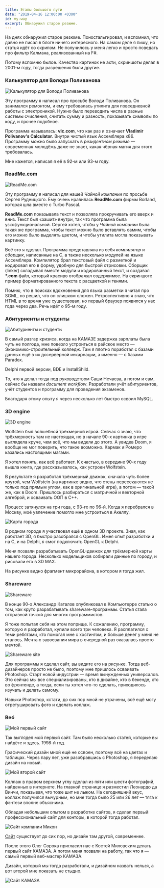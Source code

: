 ```yaml
---
title: Этапы большого пути
date: "2019-04-16 12:00:00 +0300"
id: my-way
excerpt: Обнаружил старое резюме.
---
```


На днях обнаружил старое резюме. Поностальгировал, и вспомнил, что давно не писал в блоге ничего интересного.
На самом деле я пишу, но статья идёт со скрипом. Не получилось у меня легко и просто поведать про
фильтр Калмана, реализованный на F#.

Потому вспомню былое. Качество картинок не ахти, скриншоты делал в 2001-м году, тогда разрешения были другие.

### Калькулятор для Володи Поливанова

![Калькулятор для Володи Поливанова](/img/my-way-01.jpg)

Эту программу я написал про просьбе Володи Поливанова. Он занимался ремонтом, и ему требовалась утилита для повседневной работы с электроникой. Нужно было переводить числа в разные системы счисления, считать сумму и разность, показывать символы по коду, и прочее подобное.

Программа называлась: **vlc\.com**, что как раз и означает **Vladimir Polivanov's Calculator**. Внутри чистый язык Ассемблера x86. Программу можно было запускать в *резидентном режиме*&nbsp;&mdash; современная молодёжь даже не знает, какая чёрная магия для этого требовалась.

Мне кажется, написал я её в 92-м или 93-м году.

### ReadMe\.com

![ReadMe\.com](/img/my-way-02.jpg)

Эту программу я написал для нашей *Чайной компании* по просьбе Сергея Рудницкого. Ему очень нравилась **ReadMe\.com** фирмы Borland, которая шла вместе с Turbo Pascal.

**ReadMe\.com** показывала текст и позволяла прокручивать его вверх и вниз. Текст был &laquo;зашит&raquo; внутри, так что программа была узкофункциональной. Сергей хотел, чтобы у *Чайной компании* была такая же программа, чтобы текст можно было вставлять самим, чтобы его можно было выделять цветом, и чтобы утилита могла показывать картинку.

Всё это я сделал. Программа представляла из себя *компилятор* и *сборщик*, написанные на C, а также несколько модулей на языке Ассемблера. Компилятор брал текстовый файл с разметкой и кодировал его в форму, удобную для быстрой отрисовки. Сборщик (linker) складывал вместе модули и кодированный текст, и создавал **\*\.com** файл, который красиво отображал содержимое. На скриншоте пример форматированного текста с расцветкой и тенями.

Помню, что в поисках вдохновения для языка разметки я читал про SGML, но решил, что он слишком сложен. Ретроспективно я знаю, что HTML в то время уже существовал, но первый браузер появился у нас года через два. Речь идёт о 95-м году.

### Абитуриенты и студенты

![Абитуриенты и студенты](/img/my-way-03.jpg)

В самый разгар кризиса, когда на КАМАЗЕ задержка зарплаты была чуть не полгода, мне повезло устроиться в райское место&nbsp;&mdash; Экономико-строительный колледж. Там я плотно поработал с базами данных ещё в их досерверной инкарнации, а именно&nbsp;&mdash; с базами Paradox.

Delphi первой версии, BDE и InstallShild.

То, что я делал тогда под руководством Саши Нечаева, а потом и сам, сейчас бы назвали *document workflow*. Разработали учёт абитуриентов, учёт студентов и программу для проведения экзаменов.

Благодаря этому опыту я через несколько лет быстро освоил MySQL.

### 3D engine

![3D engine](/img/my-way-04.jpg)

Wolfstein был волшебной трёхмерной игрой. Сейчас я знаю, что трёхмерность там не настоящая, но в начале 90-х картинка в игре выглядела круче, чем всё, что мы видели до этого. А увидев Doom, я вообще не мог поверить, что такое возможно. Кармак и Ромеро казались настоящими магами.

Я хотел понять, как всё работает. К счастью, в середине 90-х году вышла книга, где рассказывалось, как устроен Wolfstein.

В результате я разработал трёхмерный движок, сначала чуть более крутой, чем Wolfstein (на картинке видно, что стены пересекаются не только под прямым углом, как в оригинальной игре), а потом&nbsp;&mdash; такой же, как в Doom. Пришлось разбираться с матричной и векторной алгеброй, и осваивать ООП в C++.

Процесс затянулся на три года, с 93-го по 96-й. Когда я перебрался в Москву, моё увлечение помогло мне устроиться в Акеллу.

![Карта города](/img/my-way-05.jpg)

В родном городе я участвовал ещё в одном 3D проекте. Зная, как работает 3D, я быстро разобрался с OpenGL. Имея опыт разработки и на C, и на Delphi, я смог подключить OpenGL к Delphi.

Меня позвали разрабатывать OpenGL-движок для трёхмерной карты нашего города. Несколько модельщиков собирали данные по городу, и рисовали его в 3D MAX.

На рисунке видно фрагмент микрорайона, в котором я тогда жил.

### Shareware

![Shareware](/img/my-way-06.jpg)

В конце 90-х Александр Каталов опубликовал в Компьютерре статью о том, как круто разрабатывать shareware-программы. Статья стала отправной точкой для многих программистов.

Я тоже попытал себя на этом поприще. К сожалению, программу, которую я разработал, купили всего три человека. Я расплатился с теми ребятами, кто помогал мне с хостингом, и больше денег у меня не сталось. Мечта о завоевании мира в очередной раз оказалась просто мечтой.

![Shareware site](/img/my-way-10.jpg)

Для программы я сделал сайт, вы видите его на рисунке. Тогда веб-дизайнеров просто не было, поэтому мне пришлось осваивать Photoshop. Старт новой индустрии&nbsp;&mdash; время вынужденных универсалов. Это сейчас мы все специализированы, кто в дизайне, кто в бекенде, кто во фронтенде, а тогда, если ты хотел что-то сделать, приходилось изучать и делать самому.

Навыки Photoshop, кстати, до сих пор мной не утрачены, всё ещё могу отретушировать фото и сделать коллаж.

### Веб

![Мой первый сайт](/img/my-way-07.jpg)

Так выглядел мой первый сайт. Там  было несколько статей, которые вы найдёте и здесь. 1998-й год.

Графический дизайн мной ещё не освоен, поэтому всё на цветах и таблицах. Через пару лет, уже разобравшись с Photoshop, я переделаю дизайн на новый.

![Мой второй сайт](/img/my-way-08.jpg)

Коллаж в правом верхнем углу сделал из пяти или шести фотографий, найденных в интернете. На главной странице я разместил Леонардо да Винчи, показывая, что тоже шит не лыком. На сегодняшний вкус, коллаж получился вычурным, но мне тогда было 25 или 26 лет&nbsp;&mdash; тяга к фэнтези вполне объяснима.

Обладая небольшим опытом в разработке сайтов, я сделал первый профессиональный сайт для конторы, в которой тогда работал.

![Сайт компании Микон](/img/my-way-09.jpg)

[Сайт](https://www.mikon.ru/) существует до сих пор, но дизайн там другой, современнее.

После этого Олег Сорока пригласил нас с Костей Миловским делать первый сайт КАМАЗА. А потом меня позвали на работу, так что я&nbsp;&mdash; самый первый веб-мастер КАМАЗА.

Дизайн, который мы тогда разработали, и дизайном назвать нельзя, а вот второй мне показать не стыдно.

![Сайт КАМАЗА](/img/my-way-11.jpg)
